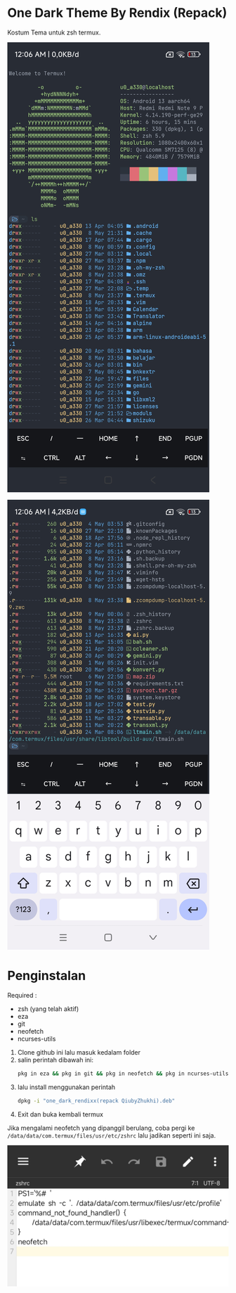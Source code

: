 # One Dark Theme By Rendix (Repack) 
Kostum Tema untuk zsh termux.

![Screenshot_2024-05-09-00-06-51-317_com.termux](foto/Screenshot_2024-05-09-00-06-51-317_com.termux.jpg)

![Screenshot_2024-05-09-00-06-59-978_com.termux](foto/Screenshot_2024-05-09-00-06-59-978_com.termux.jpg)


# Penginstalan
Required :
- zsh (yang telah aktif)
- eza
- git
- neofetch
- ncurses-utils


1. Clone github ini lalu masuk kedalam folder
2. salin perintah dibawah ini:
    ``` sh
    pkg in eza && pkg in git && pkg in neofetch && pkg in ncurses-utils
     ```
3. lalu install menggunakan perintah
    ``` sh
    dpkg -i "one_dark_rendixx(repack QiubyZhukhi).deb"
    ```
4. Exit dan buka kembali termux

Jika mengalami neofetch yang dipanggil berulang, coba pergi ke ``` /data/data/com.termux/files/usr/etc/zshrc ``` lalu jadikan seperti ini saja.

![Screenshot_2024-05-09-00-18-21-889_bin.mt.plus-edit](foto/Screenshot_2024-05-09-00-18-21-889_bin.mt.plus-edit.jpg)
